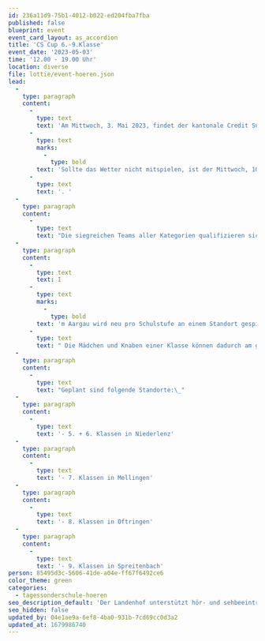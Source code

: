 ```yaml
---
id: 236a11d9-75b1-4012-b022-ed204fba7fba
published: false
blueprint: event
event_card_layout: as_accordion
title: 'CS Cup 6.-9.Klasse'
event_date: '2023-05-03'
time: '12.00 - 19.00 Uhr'
location: diverse
file: lottie/event-hoeren.json
lead:
  -
    type: paragraph
    content:
      -
        type: text
        text: 'Am Mittwoch, 3. Mai 2023, findet der kantonale Credit Suisse Cup 2023 respektive die Aargauer Schulfussballmeisterschaft statt. '
      -
        type: text
        marks:
          -
            type: bold
        text: 'Sollte das Wetter nicht mitspielen, ist der Mittwoch, 10. Mai 2023, als Austragungstermin fixiert'
      -
        type: text
        text: '. '
  -
    type: paragraph
    content:
      -
        type: text
        text: "Die siegreichen Teams aller Kategorien qualifizieren sich automatisch für das nationale Schullfussball-Turnier, den Credit Suisse Cup-Finaltag, vom 14. Juni 2023 in Basel.\_"
  -
    type: paragraph
    content:
      -
        type: text
        text: I
      -
        type: text
        marks:
          -
            type: bold
        text: 'm Aargau wird neu pro Schulstufe an einem Standort gespielt.'
      -
        type: text
        text: " Die Mädchen und Knaben einer Klasse können dadurch am gleichen Ort ihre Spiele absolvieren und sich gegenseitig anfeuern.\_"
  -
    type: paragraph
    content:
      -
        type: text
        text: "Geplant sind folgende Standorte:\_"
  -
    type: paragraph
    content:
      -
        type: text
        text: '- 5. + 6. Klassen in Niederlenz'
  -
    type: paragraph
    content:
      -
        type: text
        text: '- 7. Klassen in Mellingen'
  -
    type: paragraph
    content:
      -
        type: text
        text: '- 8. Klassen in Oftringen'
  -
    type: paragraph
    content:
      -
        type: text
        text: '- 9. Klassen in Spreitenbach'
person: 85495d3c-5606-41de-a04e-ff67f6492ce6
color_theme: green
categories:
  - tagessonderschule-hoeren
seo_description_default: 'Der Landenhof unterstützt hör- und sehbeeinträchtigte Kinder & Jugendliche in ihrem selbstbestimmten Leben durch Förderung ihrer Fähigkeiten & Entwicklung'
seo_hidden: false
updated_by: 04e1ae9a-6ef8-4ba0-931b-7cd69cc0d3a2
updated_at: 1679986740
---
```

